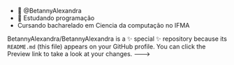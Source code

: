 - 👋  @BetannyAlexandra 
- 🌱 Estudando programação 
-  Cursando bacharelado em Ciencia da computação no IFMA

BetannyAlexandra/BetannyAlexandra is a ✨ special ✨ repository because its `README.md` (this file) appears on your GitHub profile.
You can click the Preview link to take a look at your changes.
--->
